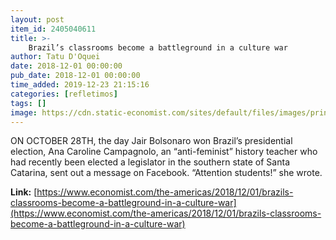 ```yaml
---
layout: post
item_id: 2405040611
title: >-
    Brazil’s classrooms become a battleground in a culture war
author: Tatu D'Oquei
date: 2018-12-01 00:00:00
pub_date: 2018-12-01 00:00:00
time_added: 2019-12-23 21:15:16
categories: [refletimos]
tags: []
image: https://cdn.static-economist.com/sites/default/files/images/print-edition/20181201_AMP002_0.jpg
---
```


ON OCTOBER 28TH, the day Jair Bolsonaro won Brazil’s presidential election, Ana Caroline Campagnolo, an “anti-feminist” history teacher who had recently been elected a legislator in the southern state of Santa Catarina, sent out a message on Facebook. “Attention students!” she wrote.

**Link:** [https://www.economist.com/the-americas/2018/12/01/brazils-classrooms-become-a-battleground-in-a-culture-war](https://www.economist.com/the-americas/2018/12/01/brazils-classrooms-become-a-battleground-in-a-culture-war)

